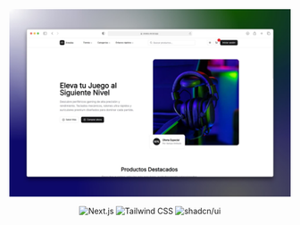 <div align="center">
  <a href="https://areska.vercel.app" target="_blank" rel="noopener noreferrer">
    <img src="./public/images/readme.jpg" alt="Preview">
  </a>
  <p></p>
</div>

<div align="center">

![Next.js](https://img.shields.io/badge/Next.js-000000?style=flat&logo=next.js&logoColor=white)
![Tailwind CSS](https://img.shields.io/badge/Tailwind%20CSS-06B6D4?logo=tailwindcss&logoColor=white&style=flat)
![shadcn/ui](https://img.shields.io/badge/shadcn/ui-000000?style=flat&logo=shadcn/ui&logoColor=white)

</div>
